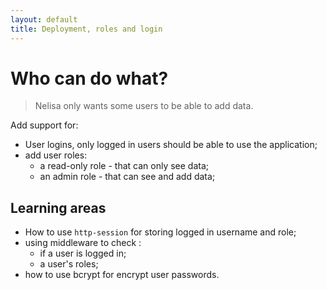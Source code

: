 ```yaml
---
layout: default
title: Deployment, roles and login
---
```


# Who can do what?

> Nelisa only wants some users to be able to add data.

Add support for:

* User logins, only logged in users should be able to use the application;
* add user roles:
    * a read-only role - that can only see data;
    * an admin role - that can see and add data;

## Learning areas

* How to use `http-session` for storing logged in username and role;
* using middleware to check :
    * if a user is logged in;
    * a user's roles;
* how to use bcrypt for encrypt user passwords.
